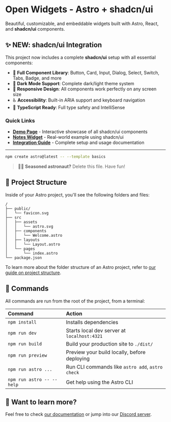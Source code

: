 # Open Widgets - Astro + shadcn/ui

Beautiful, customizable, and embeddable widgets built with Astro, React, and **shadcn/ui** components.

## ✨ NEW: shadcn/ui Integration

This project now includes a complete **shadcn/ui** setup with all essential components:

- 🎨 **Full Component Library**: Button, Card, Input, Dialog, Select, Switch, Tabs, Badge, and more
- 🌙 **Dark Mode Support**: Complete dark/light theme system
- 📱 **Responsive Design**: All components work perfectly on any screen size
- ♿ **Accessibility**: Built-in ARIA support and keyboard navigation
- 🎯 **TypeScript Ready**: Full type safety and IntelliSense

### Quick Links
- **[Demo Page](/shadcn-demo)** - Interactive showcase of all shadcn/ui components
- **[Notes Widget](/notes-shadcn)** - Real-world example using shadcn/ui
- **[Integration Guide](./SHADCN_INTEGRATION.md)** - Complete setup and usage documentation

---

```sh
npm create astro@latest -- --template basics
```

> 🧑‍🚀 **Seasoned astronaut?** Delete this file. Have fun!

## 🚀 Project Structure

Inside of your Astro project, you'll see the following folders and files:

```text
/
├── public/
│   └── favicon.svg
├── src
│   ├── assets
│   │   └── astro.svg
│   ├── components
│   │   └── Welcome.astro
│   ├── layouts
│   │   └── Layout.astro
│   └── pages
│       └── index.astro
└── package.json
```

To learn more about the folder structure of an Astro project, refer to [our guide on project structure](https://docs.astro.build/en/basics/project-structure/).

## 🧞 Commands

All commands are run from the root of the project, from a terminal:

| Command                   | Action                                           |
| :------------------------ | :----------------------------------------------- |
| `npm install`             | Installs dependencies                            |
| `npm run dev`             | Starts local dev server at `localhost:4321`      |
| `npm run build`           | Build your production site to `./dist/`          |
| `npm run preview`         | Preview your build locally, before deploying     |
| `npm run astro ...`       | Run CLI commands like `astro add`, `astro check` |
| `npm run astro -- --help` | Get help using the Astro CLI                     |

## 👀 Want to learn more?

Feel free to check [our documentation](https://docs.astro.build) or jump into our [Discord server](https://astro.build/chat).
